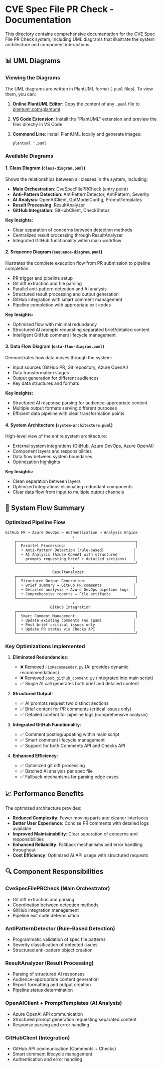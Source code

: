 # CVE Spec File PR Check - Documentation

This directory contains comprehensive documentation for the CVE Spec File PR Check system, including UML diagrams that illustrate the system architecture and component interactions.

## 📊 UML Diagrams

### Viewing the Diagrams

The UML diagrams are written in PlantUML format (`.puml` files). To view them, you can:

1. **Online PlantUML Editor**: Copy the content of any `.puml` file to [plantuml.com/plantuml](http://www.plantuml.com/plantuml/uml/)

2. **VS Code Extension**: Install the "PlantUML" extension and preview the files directly in VS Code

3. **Command Line**: Install PlantUML locally and generate images:
   ```bash
   plantuml *.puml
   ```

### Available Diagrams

#### 1. Class Diagram (`class-diagram.puml`)
Shows the relationships between all classes in the system, including:
- **Main Orchestration**: CveSpecFilePRCheck (entry point)
- **Anti-Pattern Detection**: AntiPatternDetector, AntiPattern, Severity
- **AI Analysis**: OpenAIClient, GptModelConfig, PromptTemplates
- **Result Processing**: ResultAnalyzer
- **GitHub Integration**: GitHubClient, CheckStatus

**Key Insights:**
- Clear separation of concerns between detection methods
- Centralized result processing through ResultAnalyzer
- Integrated GitHub functionality within main workflow

#### 2. Sequence Diagram (`sequence-diagram.puml`)
Illustrates the complete execution flow from PR submission to pipeline completion:
- PR trigger and pipeline setup
- Git diff extraction and file parsing
- Parallel anti-pattern detection and AI analysis
- Structured result processing and output generation
- GitHub integration with smart comment management
- Pipeline completion with appropriate exit codes

**Key Insights:**
- Optimized flow with minimal redundancy
- Structured AI prompts requesting separated brief/detailed content
- Intelligent GitHub comment lifecycle management

#### 3. Data Flow Diagram (`data-flow-diagram.puml`)
Demonstrates how data moves through the system:
- Input sources (GitHub PR, Git repository, Azure OpenAI)
- Data transformation stages
- Output generation for different audiences
- Key data structures and formats

**Key Insights:**
- Structured AI response parsing for audience-appropriate content
- Multiple output formats serving different purposes
- Efficient data pipeline with clear transformation points

#### 4. System Architecture (`system-architecture.puml`)
High-level view of the entire system architecture:
- External system integrations (GitHub, Azure DevOps, Azure OpenAI)
- Component layers and responsibilities
- Data flow between system boundaries
- Optimization highlights

**Key Insights:**
- Clean separation between layers
- Optimized integrations eliminating redundant components
- Clear data flow from input to multiple output channels

## 🔄 System Flow Summary

### Optimized Pipeline Flow

```
GitHub PR → Azure DevOps → Authentication → Analysis Engine
                              ↓
    ┌─────────────────────────────────────────────────────┐
    │  Parallel Processing:                               │
    │  • Anti-Pattern Detection (rule-based)             │
    │  • AI Analysis (Azure OpenAI with structured       │
    │    prompts requesting brief + detailed sections)   │
    └─────────────────────────────────────────────────────┘
                              ↓
                     ResultAnalyzer
    ┌─────────────────────────────────────────────────────┐
    │  Structured Output Generation:                      │
    │  • Brief summary → GitHub PR comments              │
    │  • Detailed analysis → Azure DevOps pipeline logs  │
    │  • Comprehensive reports → File artifacts          │
    └─────────────────────────────────────────────────────┘
                              ↓
                    GitHub Integration
    ┌─────────────────────────────────────────────────────┐
    │  Smart Comment Management:                          │
    │  • Update existing comments (no spam)              │
    │  • Post brief critical issues only                 │
    │  • Update PR status via Checks API                 │
    └─────────────────────────────────────────────────────┘
```

### Key Optimizations Implemented

1. **Eliminated Redundancies**:
   - ❌ Removed `FixRecommender.py` (AI provides dynamic recommendations)
   - ❌ Removed `post_github_comment.py` (integrated into main script)
   - ✅ Single AI call generates both brief and detailed content

2. **Structured Output**:
   - ✅ AI prompts request two distinct sections
   - ✅ Brief content for PR comments (critical issues only)
   - ✅ Detailed content for pipeline logs (comprehensive analysis)

3. **Integrated GitHub Functionality**:
   - ✅ Comment posting/updating within main script
   - ✅ Smart comment lifecycle management
   - ✅ Support for both Comments API and Checks API

4. **Enhanced Efficiency**:
   - ✅ Optimized git diff processing
   - ✅ Batched AI analysis per spec file
   - ✅ Fallback mechanisms for parsing edge cases

## 📈 Performance Benefits

The optimized architecture provides:

- **Reduced Complexity**: Fewer moving parts and cleaner interfaces
- **Better User Experience**: Concise PR comments with detailed logs available
- **Improved Maintainability**: Clear separation of concerns and responsibilities
- **Enhanced Reliability**: Fallback mechanisms and error handling throughout
- **Cost Efficiency**: Optimized AI API usage with structured requests

## 🔍 Component Responsibilities

### CveSpecFilePRCheck (Main Orchestrator)
- Git diff extraction and parsing
- Coordination between detection methods
- GitHub integration management
- Pipeline exit code determination

### AntiPatternDetector (Rule-Based Detection)
- Programmatic validation of spec file patterns
- Severity classification of detected issues
- Structured anti-pattern object creation

### ResultAnalyzer (Result Processing)
- Parsing of structured AI responses
- Audience-appropriate content generation
- Report formatting and output creation
- Pipeline status determination

### OpenAIClient + PromptTemplates (AI Analysis)
- Azure OpenAI API communication
- Structured prompt generation requesting separated content
- Response parsing and error handling

### GitHubClient (Integration)
- GitHub API communication (Comments + Checks)
- Smart comment lifecycle management
- Authentication and error handling
